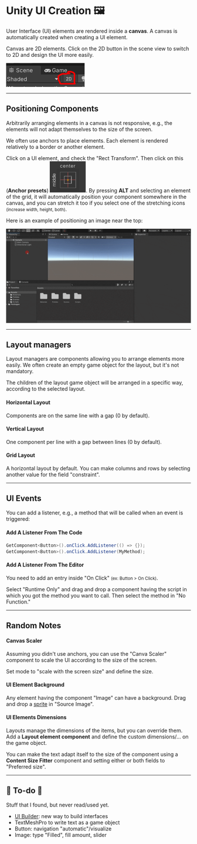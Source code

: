 # Unity UI Creation 🖼️

<div class="row row-cols-lg-2"><div>

User Interface (UI) elements are rendered inside a **canvas**. A canvas is automatically created when creating a UI element.

Canvas are 2D elements. Click on the 2D button in the scene view to switch to 2D and design the UI more easily.

![Unity UI toggle 2D](_images/toggle2D.png)
</div><div>
</div></div>

<hr class="sep-both">

## Positioning Components

<div class="row row-cols-lg-2"><div>

Arbitrarily arranging elements in a canvas is not responsive, e.g., the elements will not adapt themselves to the size of the screen.

We often use anchors to place elements. Each element is rendered relatively to a border or another element.

Click on a UI element, and check the "Rect Transform". Then click on this (**Anchor presets**) ![Unity UI Anchor presets](_images/anchor_presets.png). By pressing **ALT** and selecting an element of the grid, it will automatically position your component somewhere in the canvas, and you can stretch it too if you select one of the stretching icons <small>(increase width, height, both)</small>.
</div><div>

Here is an example of positioning an image near the top:

![Example Unity UI Anchor presets](_images/anchor_presets.gif)
</div></div>

<hr class="sep-both">

## Layout managers

<div class="row row-cols-lg-2"><div>

Layout managers are components allowing you to arrange elements more easily. We often create an empty game object for the layout, but it's not mandatory.

The children of the layout game object will be arranged in a specific way, according to the selected layout.
</div><div>

#### Horizontal Layout

Components are on the same line with a gap (0 by default).

#### Vertical Layout

One component per line with a gap between lines (0 by default).

#### Grid Layout

A horizontal layout by default. You can make columns and rows by selecting another value for the field "constraint".
</div></div>

<hr class="sep-both">

## UI Events

<div class="row row-cols-lg-2"><div>

You can add a listener, e.g., a method that will be called when an event is triggered:

#### Add A Listener From The Code

```cs
GetComponent<Button>().onClick.AddListener(() => {});
GetComponent<Button>().onClick.AddListener(MyMethod);
```
</div><div>

#### Add A Listener From The Editor

You need to add an entry inside "On Click" <small>(ex: Button > On Click)</small>.

Select "Runtime Only" and drag and drop a component having the script in which you got the method you want to call. Then select the method in "No Function."
</div></div>

<hr class="sep-both">

## Random Notes

<div class="row row-cols-lg-2"><div>

#### Canvas Scaler

Assuming you didn't use anchors, you can use the "Canva Scaler" component to scale the UI according to the size of the screen.

Set mode to "scale with the screen size" and define the size.

#### UI Element Background

Any element having the component "Image" can have a background. Drag and drop a [sprite](../models/index.md) in "Source Image".
</div><div>

#### UI Elements Dimensions

Layouts manage the dimensions of the items, but you can override them. Add a **Layout element component** and define the custom dimensions/... on the game object.

You can make the text adapt itself to the size of the component using a **Content Size Fitter** component and setting either or both fields to "Preferred size".
</div></div>

<hr class="sep-both">

## 👻 To-do 👻

Stuff that I found, but never read/used yet.

<div class="row row-cols-lg-2"><div>

* [UI Builder](https://www.youtube.com/watch?v=NQYHIH0BJbs&ab_channel=CocoCode): new way to build interfaces
* TextMeshPro to write text as a game object
* Button: navigation "automatic"/visualize
* Image: type "Filled", fill amount, slider
</div><div>
</div></div>